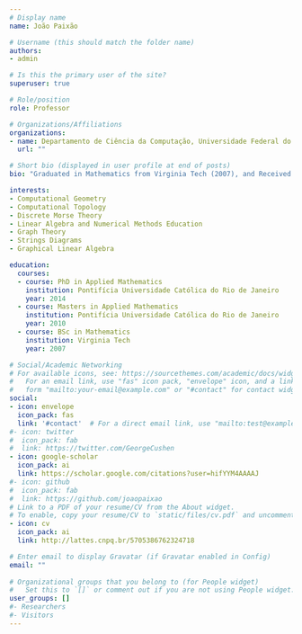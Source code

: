 ```yaml
---
# Display name
name: João Paixão

# Username (this should match the folder name)
authors:
- admin

# Is this the primary user of the site?
superuser: true

# Role/position
role: Professor

# Organizations/Affiliations
organizations:
- name: Departamento de Ciência da Computação, Universidade Federal do Rio de Janeiro (UFRJ)
  url: ""

# Short bio (displayed in user profile at end of posts)
bio: "Graduated in Mathematics from Virginia Tech (2007), and Received a Masters and Ph.D. in Applied Mathematics from Pontifícia Universidade Católica do Rio de Janeiro (2010 e 2014) in Applied Mathematics. Works in computational geometry and topology, on the following subjects: discrete Morse theory, topology of vector and tensor fields and combinatorial algorithms. He is currently an Assistant Professor at the Universidade Federal do Rio de Janeiro."

interests:
- Computational Geometry
- Computational Topology
- Discrete Morse Theory
- Linear Algebra and Numerical Methods Education
- Graph Theory
- Strings Diagrams
- Graphical Linear Algebra

education:
  courses:
  - course: PhD in Applied Mathematics
    institution: Pontifícia Universidade Católica do Rio de Janeiro
    year: 2014
  - course: Masters in Applied Mathematics
    institution: Pontifícia Universidade Católica do Rio de Janeiro
    year: 2010
  - course: BSc in Mathematics
    institution: Virginia Tech
    year: 2007

# Social/Academic Networking
# For available icons, see: https://sourcethemes.com/academic/docs/widgets/#icons
#   For an email link, use "fas" icon pack, "envelope" icon, and a link in the
#   form "mailto:your-email@example.com" or "#contact" for contact widget.
social:
- icon: envelope
  icon_pack: fas
  link: '#contact'  # For a direct email link, use "mailto:test@example.org".
#- icon: twitter
#  icon_pack: fab
#  link: https://twitter.com/GeorgeCushen
- icon: google-scholar
  icon_pack: ai
  link: https://scholar.google.com/citations?user=hifYYM4AAAAJ
#- icon: github
#  icon_pack: fab
#  link: https://github.com/joaopaixao
# Link to a PDF of your resume/CV from the About widget.
# To enable, copy your resume/CV to `static/files/cv.pdf` and uncomment the lines below.  
- icon: cv
  icon_pack: ai
  link: http://lattes.cnpq.br/5705386762324718

# Enter email to display Gravatar (if Gravatar enabled in Config)
email: ""
  
# Organizational groups that you belong to (for People widget)
#   Set this to `[]` or comment out if you are not using People widget.  
user_groups: []
#- Researchers
#- Visitors
---
```

